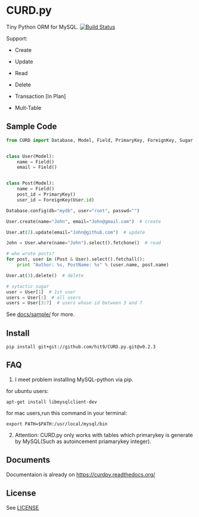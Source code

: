 CURD.py
=======

Tiny Python ORM for MySQL. 
[![Build Status](https://travis-ci.org/hit9/CURD.py.png?branch=master)](https://travis-ci.org/hit9/CURD.py)

Support:

- Create

- Update

- Read

- Delete

- Transaction [In Plan]

- Mult-Table

Sample Code
-----------

```python
from CURD import Database, Model, Field, PrimaryKey, ForeignKey, Sugar


class User(Model):
    name = Field()
    email = Field()


class Post(Model):
    name = Field()
    post_id = PrimaryKey()
    user_id = ForeignKey(User.id)

Database.config(db="mydb", user="root", passwd="")

User.create(name="John", email="John@gmail.com")  # create

User.at(2).update(email="John@github.com")  # update

John = User.where(name="John").select().fetchone()  # read

# who wrote posts?
for post, user in (Post & User).select().fetchall():
    print "Author: %s, PostName: %s" % (user.name, post.name)

User.at(3).delete()  # delete

# sytactic sugar
user = User[1]  # 1st user
users = User[:]  # all users
users = User[3:7]  # users whose id between 3 and 7
```

See [docs/sample/](https://github.com/hit9/CURD.py/tree/master/docs/sample) for more.

Install
-------

    pip install git+git://github.com/hit9/CURD.py.git@v0.2.3

FAQ
---

1. I meet problem installing MySQL-python via pip.

  for ubuntu users:
  ```
  apt-get install libmysqlclient-dev
  ```

  for mac users,run this command in your terminal:
  ```
  export PATH=$PATH:/usr/local/mysql/bin
  ```

2. Attention: CURD.py only works with tables which primarykey is generate by MySQL(Such as autoincement priamarykey integer).

Documents
---------

Documentaion is already on https://curdpy.readthedocs.org/

License
-------

See [LICENSE](https://github.com/hit9/CURD.py/blob/master/LICENSE-BSD)
